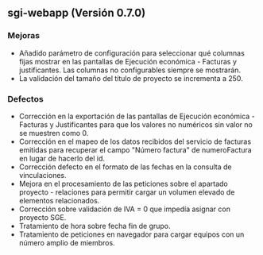 ## sgi-webapp (Versión 0.7.0)

### Mejoras
* Añadido parámetro de configuración para seleccionar qué columnas fijas mostrar en las pantallas de Ejecución económica - Facturas y justificantes. Las columnas no configurables siempre se mostrarán.
* La validación del tamaño del título de proyecto se incrementa a 250.

### Defectos
* Corrección en la exportación de las pantallas de Ejecución económica - Facturas y Justificantes para que los valores no numéricos sin valor no se muestren como 0.
* Corrección en el mapeo de los datos recibidos del servicio de facturas emitidas para recuperar el campo "Número factura" de numeroFactura en lugar de hacerlo del id.
* Corrección defecto en el formato de las fechas en la consulta de vinculaciones.
* Mejora en el procesamiento de las peticiones sobre el apartado proyecto - relaciones para permitir cargar un volumen elevado de elementos relacionados.
* Corrección sobre validación de IVA = 0 que impedía asignar con proyecto SGE.
* Tratamiento de hora sobre fecha fin de grupo.
* Tratamiento de peticiones en navegador para cargar equipos con un número amplio de miembros.
